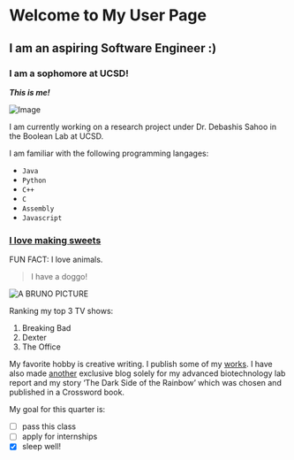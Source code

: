 # Welcome to My User Page
## I am an aspiring Software Engineer :)
### I am a sophomore at UCSD!


***This is me!***

![Image](unnamed(1).jpg)

I am currently working on a research project under Dr. Debashis Sahoo in the Boolean Lab at UCSD.

I am familiar with the following programming langages:
- `Java`
- `Python`
- `C++`
- `C`
- `Assembly`
- `Javascript`

### [I love making sweets](https://youtu.be/HPd3-kVTKKo)

FUN FACT: 
I love animals.
> I have a doggo!

![A BRUNO PICTURE](unnamed(2).jpg)

Ranking my top 3 TV shows:
1. Breaking Bad
2. Dexter
3. The Office

My favorite hobby is creative writing. I publish some of my [works](https://teatimereads.weebly.com/).
I have also made [another](https://bluebirdsings.weebly.com/) exclusive blog solely for my advanced biotechnology lab report and my story ‘The Dark Side of the Rainbow’ which was chosen and published in a Crossword book. 

My goal for this quarter is:
- [ ] pass this class 
- [ ] apply for internships
- [x] sleep  well!